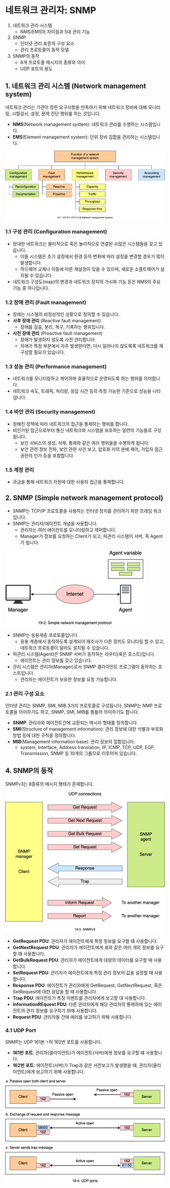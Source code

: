 # 네트워크 관리자: SNMP

1. 네트워크 관리 시스템
   - NMS/EMS의 차이점과 5대 관리 기능
2. SNMP
   - 인터넷 관리 표준의 구성 요소
   - 관리 프로토콜의 동작 모델
3. SNMP의 동작
   - 8개 프로토콜 메시지의 종류와 의미
   - UDP 포트의 용도

## 1. 네트워크 관리 시스템 (Network management system)

네트워크 관리는 기관이 정한 요구사항을 만족하기 위해 네트워크 장비에 대해 모니터링, 시험검사, 설정, 문제 진단 행위를 하는 것입니다.

- **NMS**(Network management system): 네트워크 관리를 수행하는 시스템입니다.
- **EMS**(Element management system): 단위 장비 집합을 관리하는 시스템입니다.

![네트워크 관리 시스템 (Network management system)](../_images/network1901.png)

### 1.1 구성 관리 (Configuration management)

- 방대한 네트워크는 물리적으로 혹은 놀리적으로 연결된 수많은 시스템들을 갖고 있습니다.
  - 이들 시스템은 초기 설정에서 환경 등의 변화에 따라 설정을 변경할 경우가 많이 발생합니다.
  - 하드웨어 교체나 이동에 따른 재설정이 있을 수 있으며, 새로운 소플트웨어가 설치될 수 있습니다.
- 네트워크 구성도(map)의 변경과 네트워크 장치의 가시화 기능 등은 NMS의 주요 기능 중 하나입니다.

### 1.2 장애 관리 (Fault management)

- 장애는 시스템의 비정상적인 상황으로 정의할 수 있습니다.
- **사후 장애 관리** (Reactive fault management)
  - 장애를 검출, 분리, 복구, 기록하는 행위입니다.
- **사전 장애 관리** (Proactive fault management)
  - 장애가 발생하지 않도록 사전 관리합니다.
  - 자애가 특정 부분에서 자주 발생한다면, 다시 일어나지 않도록록 네트워크를 재구성할 필요가 있습니다.

### 1.3 성능 관리 (Performance management)

- 네트워크를 모니터링하고 제어하며 효율적으로 운영되도록 하는 행위를 의미합니다.
- 네트워크 속도, 트래픽, 처리량, 응답 시간 등의 측정 가능한 기준으로 성능을 나타냅니다.

### 1.4 바안 관리 (Security management)

- 정해진 정책에 따라 네트워크의 접근을 통제하는 행위를 합니다.
- 비인가된 접근으로부터 통신 네트워크와 시스템을 보호하는 일련의 기능들로 구성됩니다.
  - 보안 서비스의 생성, 삭제, 통제와 같은 여러 행위들을 수행하게 됩니다.
  - 보안 관련 정보 전파, 보안 관련 사건 보고, 암호화 키의 분배 제어, 가입자 접근 권한의 인가 등을 포함합니다.

### 1.5 계정 관리

- 과금을 통해 네트워크 자원에 대한 사용자 접근을 통제합니다.

## 2. SNMP (Simple network management protocol)

- SNMP는 TCP/IP 프로토콜을 사용하는 인터넷 장치를 관리하기 위한 프레임 워크입니다.
- SNMP는 관리자/에이전트 개념을 사용합니다.
  - 관리자는 여러 에이전트를 모니터링하고 제어합니다.
  - Manager가 정보를 요청하는 Client가 되고, 피관리 시스템이 서버, 즉 Agent가 됩니다.

![Simple network management protocol](../_images/network1902.png)

- SNMP는 응용계층 프로토콜입니다.
  - 응용 계층에서 동작하도록 설계되어 제조사가 다른 장치도 모니터링 할 수 있고, 네트워크 프로토콜이 달라도 설치될 수 있습니다.
- 피관리 시스템(Agent)은 SNMP 서버가 동작하는 라우터(혹은 호스트)입니다.
  - 에이전트는 관리 정보를 갖고 있습니다.
- 관리 시스템은 관리자(Manager)로서 SNMP 클라이언트 프로그램이 동작하는 호스트입니다.
  - 관리자는 에이전트가 보유한 정보를 요청 가능합니다.

### 2.1 관리 구성 요소

인터넷 관리는 SNMP, SMI, MIB 3가지 프로토콜로 구성됩니다. SNMP는 NMP 프로토콜을 의미하기도 하고, SNMP, SMI, MIB를 통틀어 의미하기도 합니다.

- **SNMP**: 관리자와 에이전트간에 교환되는 메시지 형태를 정의합니다.
- **SMI**(Structure of management information): 관리 정보에 대한 식별과 부호화 방법 등에 대한 규칙을 정의합니다.
- **MIB**(Management information base): 관리 정보의 집합입니다.
  - system, Interface, Address translation, IP, ICMP, TCP, UDP, EGP, Transmission, SNMP 등 10개의 그룹으로 이루어져 있습니다.

## 4. SNMP의 동작

SNMPv3는 8종류의 메시지 형태가 존재합니다.

![SNMPv3](../_images/network1903.png)

- **GetRequest PDU**: 관리자가 에이전트에게 특정 정보를 요구할 떄 사용합니다.
- **GetNextRequest PDU**: 관리자가 에이전트에게 표와 같은 여러 개의 정보를 요구할 떄 사용합니다.
- **GetBulkRequest PDU**: 관리자가 에이전트에게 대량의 데이터를 요구할 때 사용합니다.
- **SetRequest PDU**: 관리자가 에이전트에게 특정 관리 정보의 값을 설정할 때 사용합니다.
- **Response PDU**: 에이전트가 관리자에게 GetRequest, GetNextRequest, 혹은 SetRequest에 대한 응답을 할 때 사용합니다.
- **Trap PDU**: 에이전트가 특정 이벤트를 관리자에게 보고할 댸 사용합니다.
- **InformationREquest PDU**: 다른 관리자에게 해당 관리자의 통제하에 있는 에이전트의 관리 정보를 요구하기 위해 사용합니다.
- **Request PDU**: 관리자들 간에 에러를 보고하기 위해 사용합니다.

### 4.1 UDP Port

SNMP는 UDP 161본ㄱ허 162번 포트를 사용합니다.

- **161번 포트**: 관리자(클라이언트)가 에이전트(서버)에게 정보를 요구할 떄 사용합니다.
- **162번 포트**: 에이전트(서버)가 Trap과 같은 서전보고가 발생했을 때, 관리자(클라이언트)에게 보고하기 위해 사용합니다.

![UDP ports](../_images/network1904.png)
